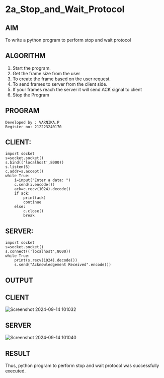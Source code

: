 # 2a_Stop_and_Wait_Protocol
## AIM 
To write a python program to perform stop and wait protocol
## ALGORITHM
1. Start the program.
2. Get the frame size from the user
3. To create the frame based on the user request.
4. To send frames to server from the client side.
5. If your frames reach the server it will send ACK signal to client
6. Stop the Program
## PROGRAM
```
Developed by : VARNIKA.P
Register no: 212223240170
```
## CLIENT:
```
import socket
s=socket.socket()
s.bind(('localhost',8000))
s.listen(5)
c,addr=s.accept()
while True:
    i=input("Enter a data: ")
    c.send(i.encode())
    ack=c.recv(1024).decode()
    if ack:
        print(ack)
        continue
    else:
        c.close()
        break
```
## SERVER:
```
import socket
s=socket.socket()
s.connect(('localhost',8000))
while True:
    print(s.recv(1024).decode())
    s.send("Acknowledgement Received".encode())
```
## OUTPUT
## CLIENT
![Screenshot 2024-09-14 101032](https://github.com/user-attachments/assets/034627a1-5ac6-4abd-ad95-9245d4b64357)
## SERVER
![Screenshot 2024-09-14 101040](https://github.com/user-attachments/assets/a122cf09-179f-49f3-8e75-6bccef072c0b)

## RESULT
Thus, python program to perform stop and wait protocol was successfully executed.
